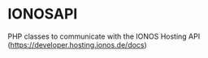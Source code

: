 # IONOSAPI
PHP classes to communicate with the IONOS Hosting API (https://developer.hosting.ionos.de/docs)
